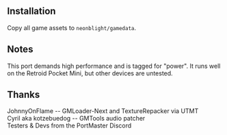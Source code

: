 ## Installation
Copy all game assets to `neonblight/gamedata`.

## Notes
This port demands high performance and is tagged for "power". It runs well on the Retroid Pocket Mini, but other devices are untested.

## Thanks
JohnnyOnFlame -- GMLoader-Next and TextureRepacker via UTMT  
Cyril aka kotzebuedog -- GMTools audio patcher  
Testers & Devs from the PortMaster Discord
